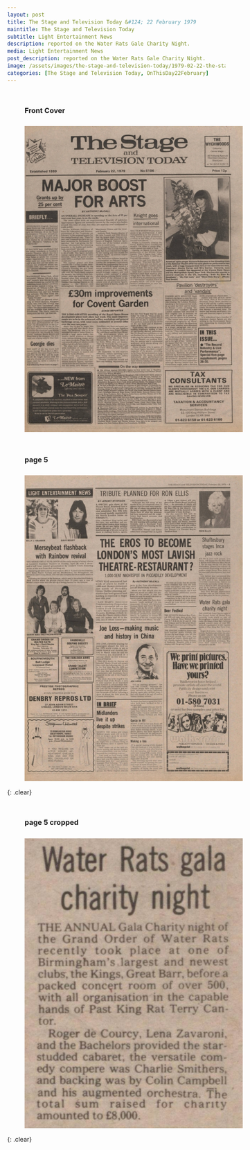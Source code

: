 ```yaml
---
layout: post
title: The Stage and Television Today &#124; 22 February 1979
maintitle: The Stage and Television Today
subtitle: Light Entertainment News
description: reported on the Water Rats Gale Charity Night.
media: Light Entertainment News
post_description: reported on the Water Rats Gale Charity Night.
image: /assets/images/the-stage-and-television-today/1979-02-22-the-stage-and-television-today-front-cover.jpg
categories: [The Stage and Television Today, OnThisDay22February]
---
```


<figure class="fig1">
<figcaption>
<h3 id="front-cover">Front Cover</h3>
</figcaption>
<a href="/assets/images/the-stage-and-television-today/1979-02-22-the-stage-and-television-today-front-cover.jpg"><img src="/assets/images/the-stage-and-television-today/1979-02-22-the-stage-and-television-today-front-cover.jpg" class="full-width zoom-in"></a>
</figure>

<figure class="fig2">
<figcaption>
<h3 id="page-5">page 5</h3>
</figcaption>
<a href="/assets/images/the-stage-and-television-today/1979-02-22-the-stage-and-television-today-page-5.jpg"><img src="/assets/images/the-stage-and-television-today/1979-02-22-the-stage-and-television-today-page-5.jpg" class="full-width zoom-in"></a>
</figure>

{: .clear}

<figure class="fig1">
<figcaption>
<h3 id="page-5-cropped">page 5 cropped</h3>
</figcaption>
<a href="/assets/images/the-stage-and-television-today/1979-02-22-the-stage-and-television-today-page-5-cropped.jpg"><img src="/assets/images/the-stage-and-television-today/1979-02-22-the-stage-and-television-today-page-5-cropped.jpg" class="full-width zoom-in"></a>
</figure>

<br />{: .clear}

<style>
.fig1 {float:left; width:49%;}

.fig2 {float:right; width:49%;}

figcaption {float:left; width:100%;}

@media screen and (orientation:portrait) {
.fig1, .fig2 {float:left; width:100%;}
figcaption {float:left; width:100%; margin-bottom: 10px;}
}
</style>

